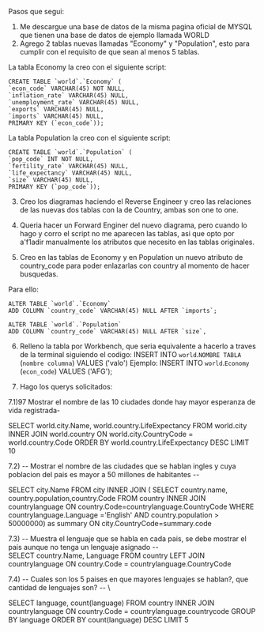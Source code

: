 Pasos que segui: 

1) Me descargue una base de datos de la misma pagina oficial de MYSQL que tienen una base de datos de ejemplo llamada WORLD
2) Agrego 2 tablas nuevas llamadas "Economy" y "Population", esto para cumplir con el requisito de que sean al menos 5 tablas.
 
La tabla Economy la creo con el siguiente script: 

	CREATE TABLE `world`.`Economy` (
  	`econ_code` VARCHAR(45) NOT NULL,
  	`inflation_rate` VARCHAR(45) NULL,
  	`unemployment_rate` VARCHAR(45) NULL,
  	`exports` VARCHAR(45) NULL,
  	`imports` VARCHAR(45) NULL,
  	PRIMARY KEY (`econ_code`));

La tabla Population la creo con el siguiente script: 

	CREATE TABLE `world`.`Population` (
  	`pop_code` INT NOT NULL,
  	`fertility_rate` VARCHAR(45) NULL,
  	`life_expectancy` VARCHAR(45) NULL,
  	`size` VARCHAR(45) NULL,
  	PRIMARY KEY (`pop_code`));

3) Creo los diagramas haciendo el Reverse Engineer y creo las relaciones de las nuevas dos tablas con la de Country, ambas son one to one. 

4) Queria hacer un Forward Enginer del nuevo diagrama, pero cuando lo hago y corro el script no me aparecen las tablas, asi que opto por a\'f1adir manualmente los atributos que necesito en las tablas originales.

5) Creo en las tablas de Economy y en Population un nuevo atributo de country_code para poder enlazarlas con country al momento de hacer busquedas. 

Para ello: 

	ALTER TABLE `world`.`Economy` 
	ADD COLUMN `country_code` VARCHAR(45) NULL AFTER `imports`;

	ALTER TABLE `world`.`Population` 
	ADD COLUMN `country_code` VARCHAR(45) NULL AFTER `size`,

6) Relleno la tabla por Workbench, que seria equivalente a hacerlo a traves de la terminal siguiendo el codigo:
	INSERT INTO `world`.`NOMBRE TABLA` (`nombre columna`) VALUES ('valo')
	Ejemplo: INSERT INTO `world`.`Economy` (`econ_code`) VALUES ('AFG');


7) Hago los querys solicitados:

7.1)97 Mostrar el nombre de las 10 ciudades donde hay mayor esperanza de vida registrada- 

SELECT world.city.Name, world.country.LifeExpectancy
FROM world.city
INNER JOIN world.country
ON world.city.CountryCode = world.country.Code
ORDER BY world.country.LifeExpectancy DESC
LIMIT 10 

7.2)  -- Mostrar el nombre de las ciudades que se hablan ingles y cuya poblacion del pais es mayor a 50 millones de habitantes --

SELECT city.Name
FROM city
INNER JOIN (
	SELECT country.name, country.population,country.Code
	FROM country
	INNER JOIN countrylanguage
	ON country.Code=countrylanguage.CountryCode
	WHERE countrylanguage.Language ='English'
	AND country.population > 50000000) as summary
ON city.CountryCode=summary.code


7.3)  -- Muestra el lenguaje que se habla en cada pais, se debe mostrar el pais aunque no tenga un lenguaje asignado --\
SELECT  country.Name, Language
FROM country
LEFT JOIN countrylanguage
ON country.Code = countrylanguage.CountryCode

7.4) -- Cuales son los 5 paises en que mayores lenguajes se hablan?, que cantidad de lenguajes son? -- \

 SELECT language, count(language)
 FROM country
 INNER JOIN countrylanguage
 ON country.Code = countrylanguage.countrycode
 GROUP BY language
 ORDER BY count(language) DESC
 LIMIT 5
